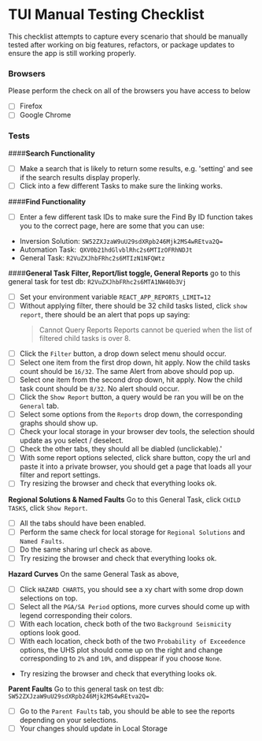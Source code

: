 # TUI Manual Testing Checklist

This checklist attempts to capture every scenario that should be manually tested after working on big features, refactors, or package updates to ensure the app is still working properly.

### Browsers

Please perform the check on all of the browsers you have access to below

- [ ] Firefox
- [ ] Google Chrome

### Tests

####**Search Functionality**

- [ ] Make a search that is likely to return some results, e.g. 'setting' and see if the search results display properly.
- [ ] Click into a few different Tasks to make sure the linking works.

####**Find Functionality**

- [ ] Enter a few different task IDs to make sure the Find By ID function takes you to the correct page, here are some that you can use:
- Inversion Solution: `SW52ZXJzaW9uU29sdXRpb246Mjk2MS4wREtva2Q=`
- Automation Task:` QXV0b21hdGlvblRhc2s6MTIzOFRhNDJt`
- General Task: `R2VuZXJhbFRhc2s6MTIzN1NFQWtz`

####**General Task**
**Filter, Report/list toggle, General Reports**
go to this general task for test db: `R2VuZXJhbFRhc2s6MTA1NW40b3Vj`

- [ ] Set your environment variable `REACT_APP_REPORTS_LIMIT=12`
- [ ] Without applying filter, there should be 32 child tasks listed, click `show report`, there should be an alert that pops up saying:
  > Cannot Query Reports
  > Reports cannot be queried when the list of filtered child tasks is over 8.
- [ ] Click the `Filter` button, a drop down select menu should occur.
- [ ] Select one item from the first drop down, hit apply. Now the child tasks count should be `16/32`. The same Alert from above should pop up.
- [ ] Select one item from the second drop down, hit apply. Now the child task count should be `8/32`. No alert should occur.
- [ ] Click the `Show Report` button, a query would be ran you will be on the `General` tab.
- [ ] Select some options from the `Reports` drop down, the corresponding graphs should show up.
- [ ] Check your local storage in your browser dev tools, the selection should update as you select / deselect.
- [ ] Check the other tabs, they should all be diabled (unclickable).'
- [ ] With some report options selected, click share button, copy the url and paste it into a private browser, you should get a page that loads all your filter and report settings.
- [ ] Try resizing the browser and check that everything looks ok.

**Regional Solutions & Named Faults**
Go to this General Task, click `CHILD TASKS`, click `Show Report`.

- [ ] All the tabs should have been enabled.
- [ ] Perform the same check for local storage for `Regional Solutions` and `Named Faults`.
- [ ] Do the same sharing url check as above.
- [ ] Try resizing the browser and check that everything looks ok.

**Hazard Curves**
On the same General Task as above,

- [ ] Click `HAZARD CHARTS`, you should see a xy chart with some drop down selections on top.
- [ ] Select all the `PGA/SA Period` options, more curves should come up with legend corresponding their colors.
- [ ] With each location, check both of the two `Background Seismicity` options look good.
- [ ] With each location, check both of the two `Probability of Exceedence` options, the UHS plot should come up on the right and change corresponding to `2%` and `10%`, and disppear if you choose `None`.
- Try resizing the browser and check that everything looks ok.

**Parent Faults**
Go to this general task on test db: `SW52ZXJzaW9uU29sdXRpb246Mjk2MS4wREtva2Q=`

- [ ] Go to the `Parent Faults` tab, you should be able to see the reports depending on your selections.
- [ ] Your changes should update in Local Storage
